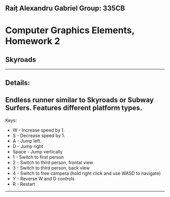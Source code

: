 Raiț Alexandru Gabriel
Group: 335CB
--------------------
# Computer Graphics Elements, Homework 2 #
## Skyroads ##
-------------------------------------------------------------------------------
Details:
--------------------
Endless runner similar to Skyroads or Subway Surfers.
Features different platform types.
-------------------------------------------------------------------------------
Keys:
+ W - Increase speed by 1.
+ S - Decrease speed by 1.
+ A - Jump left.
+ D - Jump right
+ Space - Jump vertically
+ 1 - Switch to first person
+ 2 - Switch to third person, frontal view
+ 3 - Switch to third person, back view
+ 4 - Switch to free campera (hold right click and use WASD to navigate)
+ Y - Reverse W and D controls
+ R - Restart
------------------------------------------------------------------------------